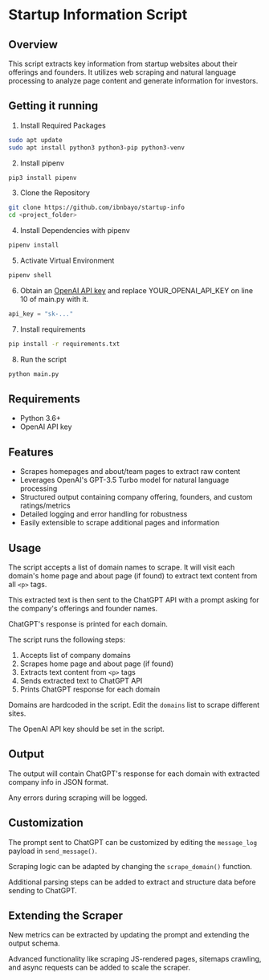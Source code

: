Startup Information Script
===============

## Overview

This script extracts key information from startup websites about their offerings and founders. It utilizes web scraping and natural language processing to analyze page content and generate information for investors.

Getting it running
------------------

 1. Install Required Packages

```bash
sudo apt update
sudo apt install python3 python3-pip python3-venv
```

 2. Install pipenv
 ```bash
pip3 install pipenv
```

 3. Clone the Repository

 ```bash
git clone https://github.com/ibnbayo/startup-info
cd <project_folder>
```

 4. Install Dependencies with pipenv

 ```bash
pipenv install
```
 5. Activate Virtual Environment

```bash
pipenv shell
```

 6. Obtain an [OpenAI API key](https://platform.openai.com) and replace YOUR_OPENAI_API_KEY on line 10 of main.py with it.
```python
api_key = "sk-..."
```

 7. Install requirements
 ```bash
pip install -r requirements.txt
```

 8. Run the script
 ```bash
python main.py
```

## Requirements

- Python 3.6+
- OpenAI API key

## Features

- Scrapes homepages and about/team pages to extract raw content 
- Leverages OpenAI's GPT-3.5 Turbo model for natural language processing
- Structured output containing company offering, founders, and custom ratings/metrics
- Detailed logging and error handling for robustness
- Easily extensible to scrape additional pages and information



## Usage

The script accepts a list of domain names to scrape. It will visit each domain's home page and about page (if found) to extract text content from all `<p>` tags.

This extracted text is then sent to the ChatGPT API with a prompt asking for the company's offerings and founder names. 

ChatGPT's response is printed for each domain.

The script runs the following steps:

1. Accepts list of company domains
2. Scrapes home page and about page (if found) 
3. Extracts text content from `<p>` tags
4. Sends extracted text to ChatGPT API
5. Prints ChatGPT response for each domain


Domains are hardcoded in the script. Edit the `domains` list to scrape different sites.

The OpenAI API key should be set in the script.

## Output

The output will contain ChatGPT's response for each domain with extracted company info in JSON format.

Any errors during scraping will be logged.

## Customization

The prompt sent to ChatGPT can be customized by editing the `message_log` payload in `send_message()`.

Scraping logic can be adapted by changing the `scrape_domain()` function.

Additional parsing steps can be added to extract and structure data before sending to ChatGPT.

## Extending the Scraper

New metrics can be extracted by updating the prompt and extending the output schema.

Advanced functionality like scraping JS-rendered pages, sitemaps crawling, and async requests can be added to scale the scraper.
